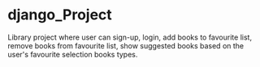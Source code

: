 # django_Project

Library project where user can sign-up, login, add books to favourite list, remove books from favourite list, show suggested books based on the user's favourite selection books types.
